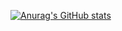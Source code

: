 [![Anurag's GitHub stats](https://github-readme-stats.vercel.app/api?username=AlbyGiaco&show_icons=true&theme=synthwave&count_private=true)](https://github.com/anuraghazra/github-readme-stats)

